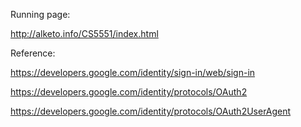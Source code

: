 Running page:

http://alketo.info/CS5551/index.html

Reference:

https://developers.google.com/identity/sign-in/web/sign-in

https://developers.google.com/identity/protocols/OAuth2

https://developers.google.com/identity/protocols/OAuth2UserAgent
